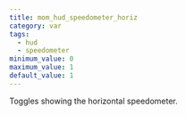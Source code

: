 ```yaml
---
title: mom_hud_speedometer_horiz
category: var
tags:
  - hud
  - speedometer
minimum_value: 0
maximum_value: 1
default_value: 1
---
```


Toggles showing the horizontal speedometer.